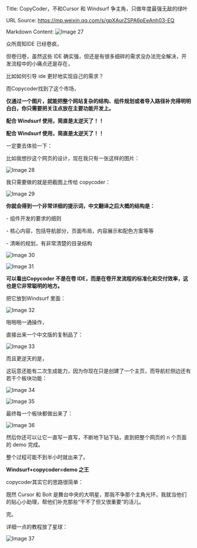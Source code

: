 Title: CopyCoder，不和Cursor 和 Windsurf 争主角，只做年度最强无敌的绿叶

URL Source: https://mp.weixin.qq.com/s/gpXAurZSPA6pEeAnh03-EQ

Markdown Content:
![Image 27](https://mmbiz.qpic.cn/sz_mmbiz_png/WCrDl4BUjHzETJrSLd6oIdice2f27GfKEmsjDiczEZRSgCbpa3xq5FicXUF785DfHicpVIkEdWgibJLHeDJSqQyQwTw/640?wx_fmt=png&from=appmsg)

众所周知IDE 已经卷疯，

但卷归卷，虽然这些 IDE 确实强，但还是有很多细碎的需求没办法完全解决，开发流程中的小痛点还是存在，

比如如何引导 ide 更好地实现自己的需求？

而Copycoder找到了这个市场，

**仅通过一个图片，就能把整个网站复杂的结构、组件规划或者导入路径补充得明明白白，你只需要把关注点放在主要功能开发上。**

**配合 Windsurf 使用，简直是太逆天了！！**

****配合 Windsurf 使用，简直是太逆天了！！****

一定要去体验一下：

比如我想抄这个网页的设计，现在我只有一张这样的图片：

![Image 28](https://mmbiz.qpic.cn/sz_mmbiz_png/WCrDl4BUjHzETJrSLd6oIdice2f27GfKEoUDsCfH94zEydpkXc4R3lVEviac1jaK8e2hPbhRu6icO8nvKYwDEia85w/640?wx_fmt=png&from=appmsg)

我只需要做的就是把截图上传给 copycoder：

![Image 29](https://mmbiz.qpic.cn/sz_mmbiz_png/WCrDl4BUjHzETJrSLd6oIdice2f27GfKE2fFyG8LicbxNmYGDstdibE7xxK8hLtqqWKftWXh62uV3E1HoaCoKlbLQ/640?wx_fmt=png&from=appmsg)

**你就会得到一个非常详细的提示词，中文翻译之后大概的结构是：**

\- 组件开发的要求的细则

\- 核心内容，包括导航部分，页面布局，内容展示和配色方案等等  

\- 清晰的规划，有非常清楚的目录结构

![Image 30](https://mmbiz.qpic.cn/sz_mmbiz_png/WCrDl4BUjHzETJrSLd6oIdice2f27GfKEZx0PaGhbgnggk2q6awZ0mZwhGIlibxNZvmdAIeAzabIibqLkyYW5j09A/640?wx_fmt=png&from=appmsg)

![Image 31](https://mmbiz.qpic.cn/sz_mmbiz_png/WCrDl4BUjHzETJrSLd6oIdice2f27GfKExnqqGxBIn2VLkrtZ1ica0pxpXAxRgyT5HngfIJhfw8y6w8BJk7Rz2Vg/640?wx_fmt=png&from=appmsg)

**可以看出Copycoder 不是在卷 IDE，而是在卷开发流程的标准化和交付效率，这也是它非常聪明的地方。**

把它放到Windsurf 里面：

![Image 32](https://mmbiz.qpic.cn/sz_mmbiz_png/WCrDl4BUjHzETJrSLd6oIdice2f27GfKETbhnddicXcVIqDRJxvEpZbn05icI0PD2eItShp8YnC8IVv23hfSqnHSQ/640?wx_fmt=png&from=appmsg)

啪啪啪一通操作，

直接出来一个中文版的复制品了：

![Image 33](https://mmbiz.qpic.cn/sz_mmbiz_gif/WCrDl4BUjHzETJrSLd6oIdice2f27GfKEqtfGTeRefffs3CXiavT3Grdx5yk6AQr73WmUuJkTq0NUyAfIXbD2iczA/640?wx_fmt=gif&from=appmsg)

而且更逆天的是，

这玩意还能有二次生成能力，因为你现在只是创建了一个主页，而导航栏侧边还有若干个板块功能：  

![Image 34](https://mmbiz.qpic.cn/sz_mmbiz_png/WCrDl4BUjHzETJrSLd6oIdice2f27GfKEicXHbUu3IcT4dcpDmrxRKg4cc9ribgSWYC9oN2mXEV2rd3n47IaGlZBg/640?wx_fmt=png&from=appmsg)  

![Image 35](https://mmbiz.qpic.cn/sz_mmbiz_png/WCrDl4BUjHzETJrSLd6oIdice2f27GfKEUDZmqygFrp0gYDIGMJjBVazuPEgTxgYvzZkLRKspITq2abGib6Zdb9g/640?wx_fmt=png&from=appmsg)

最终每一个板块都做出来了：

![Image 36](https://mmbiz.qpic.cn/sz_mmbiz_gif/WCrDl4BUjHzETJrSLd6oIdice2f27GfKES95zJWiaSVA6UHIWAibnOWy03nhVlVl61YHEueUMAhLXZEyFIpCMquTg/640?wx_fmt=gif&from=appmsg)

然后你还可以让它一直写一直写，不断地下钻下钻，直到把整个网页的 n 个页面的 demo 完成。

整个过程可能不到半小时就出来了。

**Windsurf+copycoder=demo 之王**

copycoder其实它的思路很简单：

既然 Cursor 和 Bolt 是舞台中央的大明星，那我不争那个主角光环，我就当他们的贴心小助理，帮他们补充那些“干不了但又很重要”的活儿。

完。  

详细一点的教程放了星球：  

![Image 37](https://mmbiz.qpic.cn/sz_mmbiz_jpg/WCrDl4BUjHzETJrSLd6oIdice2f27GfKEFhvPzOko2xZvPDKJlZLXZuauYHcTzC9u0aRlust13Yic3EbxUS60Arg/640?wx_fmt=jpeg&from=appmsg)
